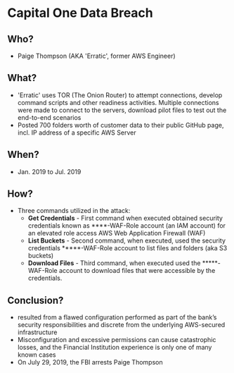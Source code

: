 # **Capital One Data Breach**
## **Who?**
- Paige Thompson (AKA 'Erratic', former AWS Engineer)
## **What?**
- 'Erratic' uses TOR (The Onion Router) to attempt connections, develop command scripts and other readiness activities. Multiple connections were made to connect to the servers, download pilot files to test out the end-to-end scenarios
- Posted 700 folders worth of customer data to their public GitHub page, incl. IP address of a specific AWS Server
## **When?**
- Jan. 2019 to Jul. 2019
## **How?**
- Three commands utilized in the attack:
  - **Get Credentials** - First command when executed obtained security credentials known as ****-WAF-Role account (an IAM account) for an elevated role access AWS Web Application Firewall (WAF)
  - **List Buckets** - Second command, when executed, used the security credentials *****-WAF-Role account to list files and folders (aka S3 buckets)
  - **Download Files** - Third command, when executed used the *****-WAF-Role account to download files that were accessible by the credentials.
## **Conclusion?**
- resulted from a flawed configuration performed as part of the bank’s security responsibilities and discrete from the underlying AWS-secured infrastructure
- Misconfiguration and excessive permissions can cause catastrophic losses, and the Financial Institution
experience is only one of many known cases
- On July 29, 2019, the FBI arrests Paige Thompson